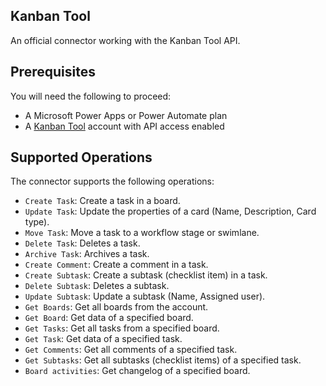 ## Kanban Tool
An official connector working with the Kanban Tool API.

## Prerequisites
You will need the following to proceed:
* A Microsoft Power Apps or Power Automate plan
* A [Kanban Tool](https://kanbantool.com/) account with API access enabled

## Supported Operations
The connector supports the following operations:
* `Create Task`: Create a task in a board.
* `Update Task`: Update the properties of a card (Name, Description, Card type).
* `Move Task`: Move a task to a workflow stage or swimlane.
* `Delete Task`: Deletes a task.
* `Archive Task`: Archives a task.
* `Create Comment`: Create a comment in a task.
* `Create Subtask`: Create a subtask (checklist item) in a task.
* `Delete Subtask`: Deletes a subtask.
* `Update Subtask`: Update a subtask (Name, Assigned user).
* `Get Boards`: Get all boards from the account.
* `Get Board`: Get data of a specified board.
* `Get Tasks`: Get all tasks from a specified board.
* `Get Task`: Get data of a specified task.
* `Get Comments`: Get all comments of a specified task.
* `Get Subtasks`: Get all subtasks (checklist items) of a specified task.
* `Board activities`: Get changelog of a specified board.
